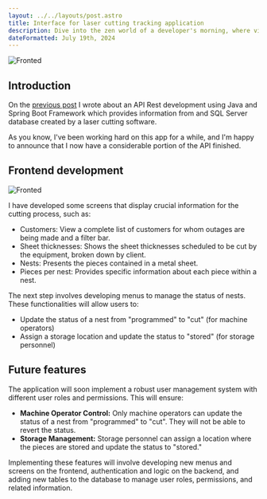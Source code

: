 ```yaml
---
layout: ../../layouts/post.astro
title: Interface for laser cutting tracking application
description: Dive into the zen world of a developer's morning, where vinyl beats meet artisanal brews, setting the tone for a day of inspired coding and design.
dateFormatted: July 19th, 2024
---
```

![Fronted](/portfolio/assets/images/api-tav/05.png)
## Introduction

On the [previous post](http://localhost:4321/portfolio/post/api-rest-cutting) I wrote about an API Rest development using Java and Spring Boot Framework which provides information from and SQL Server database created by a laser cutting software.

As you know, I've been working hard on this app for a while, and I'm happy to announce that I now have a considerable portion of the API finished.

## Frontend development
![Fronted](/portfolio/assets/images/api-tav/animacion-recorrido.gif)

I have developed some screens that display crucial information for the cutting process, such as:

* Customers: View a complete list of customers for whom outages are being made and a filter bar.
* Sheet thicknesses: Shows the sheet thicknesses scheduled to be cut by the equipment, broken down by client.
* Nests: Presents the pieces contained in a metal sheet.
* Pieces per nest: Provides specific information about each piece within a nest.

The next step involves developing menus to manage the status of nests. These functionalities will allow users to:

* Update the status of a nest from "programmed" to "cut" (for machine operators)
* Assign a storage location and update the status to "stored" (for storage personnel)

## Future features

The application will soon implement a robust user management system with different user roles and permissions. This will ensure:

* **Machine Operator Control:** Only machine operators can update the status of a nest from "programmed" to "cut". They will not be able to revert the status.
* **Storage Management:** Storage personnel can assign a location where the pieces are stored and update the status to "stored."

Implementing these features will involve developing new menus and screens on the frontend, authentication and logic on the backend, and adding new tables to the database to manage user roles, permissions, and related information.
